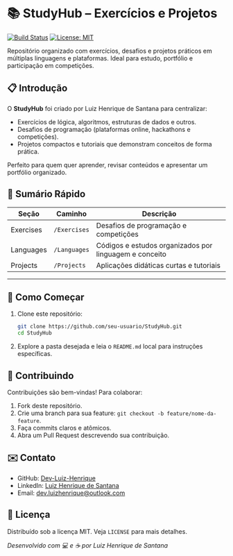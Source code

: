 # 📚 StudyHub – Exercícios e Projetos

[![Build Status](https://img.shields.io/badge/build-passing-brightgreen)](#)
[![License: MIT](https://img.shields.io/badge/license-MIT-blue.svg)](LICENSE)

Repositório organizado com exercícios, desafios e projetos práticos em múltiplas linguagens e plataformas. Ideal para estudo, portfólio e participação em competições.

## 📋 Introdução

O **StudyHub** foi criado por Luiz Henrique de Santana para centralizar:  

- Exercícios de lógica, algoritmos, estruturas de dados e outros.  
- Desafios de programação (plataformas online, hackathons e competições).  
- Projetos compactos e tutoriais que demonstram conceitos de forma prática.  

Perfeito para quem quer aprender, revisar conteúdos e apresentar um portfólio organizado.

## 📖 Sumário Rápido

| Seção       | Caminho                         | Descrição                                                                 |
|-------------|---------------------------------|----------------------------------------------------------------------------|
| Exercises   | `/Exercises`                   | Desafios de programação e competições                                     |
| Languages   | `/Languages`                   | Códigos e estudos organizados por linguagem e conceito                    |
| Projects    | `/Projects`                    | Aplicações didáticas curtas e tutoriais                                    |

---

## 🚀 Como Começar

1. Clone este repositório:
   ```bash
   git clone https://github.com/seu-usuario/StudyHub.git
   cd StudyHub
   ```
2. Explore a pasta desejada e leia o `README.md` local para instruções específicas.

## 🤝 Contribuindo

Contribuições são bem-vindas! Para colaborar:

1. Fork deste repositório.  
2. Crie uma branch para sua feature: `git checkout -b feature/nome-da-feature`.  
3. Faça commits claros e atômicos.  
4. Abra um Pull Request descrevendo sua contribuição.  

## ✉️ Contato

- GitHub: [Dev-Luiz-Henrique](https://github.com/Dev-Luiz-Henrique)  
- LinkedIn: [Luiz Henrique de Santana](https://linkedin.com/in/dev-luiz-henrique) 
- Email: dev.luizhenrique@outlook.com

## 📝 Licença

Distribuído sob a licença MIT. Veja `LICENSE` para mais detalhes.

*Desenvolvido com 💻 e ☕ por Luiz Henrique de Santana*
